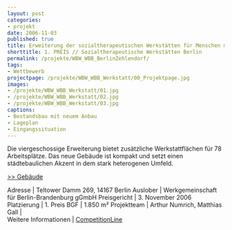 ```yaml
---
layout: post
categories:
- projekt
date: 2006-11-03
published: true
title: Erweiterung der sozialtherapeutischen Werkstätten für Menschen mit Behinderung
shorttitle: 1. PREIS // Sozialtherapeutische Werkstätten Berlin
permalink: /projekte/WBW_WBB_BerlinZehlendorf/
tags: 
- Wettbewerb
projectpage: /projekte/WBW_WBB_Werkstatt/00_Projektpage.jpg
images:
- /projekte/WBW_WBB_Werkstatt/01.jpg
- /projekte/WBW_WBB_Werkstatt/02.jpg
- /projekte/WBW_WBB_Werkstatt/03.jpg
captions:
- Bestandsbau mit neuem Anbau
- Lageplan
- Eingangssituation
---
```

Die viergeschossige Erweiterung bietet zusätzliche Werkstattflächen für 78 Arbeitsplätze. Das neue Gebäude ist kompakt und setzt einen städtebaulichen Akzent in dem stark heterogenen Umfeld. 

[\>> Gebäude](../projekte/WBB_BerlinZehlendorf/)

Adresse				|	Teltower Damm 269, 14167 Berlin
Auslober			|	Werkgemeinschaft für Berlin-Brandenburg gGmbH 
Preisgericht	    |	3. November 2006
Platzierung		    |	1. Preis
BGF					|	1.850 m² 
Projektteam			|	Arthur Numrich, Matthias Gall 
            		|   
Weitere Informationen       |   [CompetitionLine](https://www.competitionline.com/de/ergebnisse/5585)

